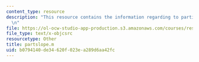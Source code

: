 ```yaml
---
content_type: resource
description: "This resource contains the information regarding to particle on a slope.\r\
  \n"
file: https://ol-ocw-studio-app-production.s3.amazonaws.com/courses/res-12-001-topics-in-fluid-dynamics-spring-2010/b0794140de34620f023ea289d6aa42fc_partslope.m
file_type: text/x-objcsrc
resourcetype: Other
title: partslope.m
uid: b0794140-de34-620f-023e-a289d6aa42fc
---
```

